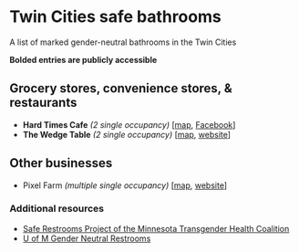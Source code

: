 # Twin Cities safe bathrooms

A list of marked gender-neutral bathrooms in the Twin Cities

**Bolded entries are publicly accessible**

## Grocery stores, convenience stores, & restaurants
- **Hard Times Cafe** _(2 single occupancy)_ [[map](https://www.google.com/maps/place/Hard+Times+Cafe/@44.969589,-93.2484157,17z/data=!3m1!4b1!4m5!3m4!1s0x52b32d43c7c91123:0x1ad7bafa67056394!8m2!3d44.969589!4d-93.246227), [Facebook](https://www.facebook.com/hardtimescafe/)]
- **The Wedge Table** _(2 single occupancy)_ [[map](https://www.google.com/maps/place/The+Wedge+Table/@44.9626681,-93.2694943,15z/data=!4m5!3m4!1s0x52b332b61105c139:0x6557e48791966a4!8m2!3d44.9584948!4d-93.2782811), [website](http://www.wedge.coop/wedge-table/)]

## Other businesses
- Pixel Farm _(multiple single occupancy)_ [[map](https://www.google.com/maps/place/Pixel+Farm/@44.9834098,-93.2724357,17z/data=!3m1!4b1!4m5!3m4!1s0x52b3328543121bf7:0x2f231bf07759590b!8m2!3d44.9834098!4d-93.270247), [website](http://www.pixelfarm.com/)]

### Additional resources
- [Safe Restrooms Project of the Minnesota Transgender Health Coalition](http://www.mntranshealth.com/#!safe-restrooms/c1s5k)
- [U of M Gender Neutral Restrooms](https://www.google.com/maps/d/u/0/viewer?mid=1DxPQFRSYeHoEqy_T3X3qExxL0O4&hl=en)